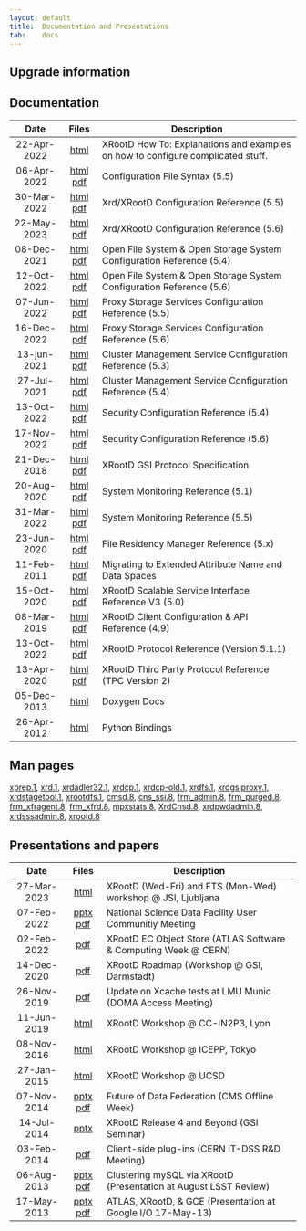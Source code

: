```yaml
---
layout: default
title:  Documentation and Presentations
tab:    docs
---
```


Upgrade information
-------------------


Documentation
-------------

|Date       |Files                                                                 |Description                                                                     |
|:---------:|:----------------------------------------------------------------------:|------------------------------------------------------------------------------|
|22-Apr-2022|[html](https://xrootd-howto.readthedocs.io/en/latest/) |XRootD How To: Explanations and examples on how to configure complicated stuff.  |
|06-Apr-2022|[html](/doc/dev55/Syntax_config.htm) [pdf](/doc/dev55/Syntax_config.pdf)  |Configuration File Syntax (5.5)                                               |
|30-Mar-2022|[html](/doc/dev55/xrd_config.htm) [pdf](/doc/dev55/xrd_config.pdf)        |Xrd/XRootD Configuration Reference (5.5)                            |
|22-May-2023|[html](/doc/dev56/xrd_config.htm) [pdf](/doc/dev56/xrd_config.pdf)        |Xrd/XRootD Configuration Reference (5.6)                            |
|08-Dec-2021|[html](/doc/dev54/ofs_config.htm) [pdf](/doc/dev54/ofs_config.pdf)        |Open File System &amp; Open Storage System Configuration Reference (5.4)      |
|12-Oct-2022|[html](/doc/dev56/ofs_config.htm) [pdf](/doc/dev56/ofs_config.pdf)        |Open File System &amp; Open Storage System Configuration Reference (5.6)      |
|07-Jun-2022|[html](/doc/dev55/pss_config.htm) [pdf](/doc/dev55/pss_config.pdf)        |Proxy Storage Services Configuration Reference (5.5)    |
|16-Dec-2022|[html](/doc/dev56/pss_config.htm) [pdf](/doc/dev56/pss_config.pdf)        |Proxy Storage Services Configuration Reference (5.6)   |
|13-jun-2021|[html](/doc/dev53/cms_config.htm) [pdf](/doc/dev53/cms_config.pdf)        |Cluster Management Service Configuration Reference (5.3)                    |
|27-Jul-2021|[html](/doc/dev54/cms_config.htm) [pdf](/doc/dev54/cms_config.pdf)        |Cluster Management Service Configuration Reference (5.4)                    |
|13-Oct-2022|[html](/doc/dev54/sec_config.htm) [pdf](/doc/dev54/sec_config.pdf)        |Security Configuration Reference (5.4)                                         |
|17-Nov-2022|[html](/doc/dev56/sec_config.htm) [pdf](/doc/dev56/sec_config.pdf)        |Security Configuration Reference (5.6)                                         |
|21-Dec-2018|[html](/doc/gsidocs/XRootDGSIProtocolSpecifications.html) [pdf](/doc/gsidocs/XRootD-GSI-Protocol-Specifications.pdf) |XRootD GSI Protocol Specification
|20-Aug-2020|[html](/doc/dev51/xrd_monitoring.htm) [pdf](/doc/dev51/xrd_monitoring.pdf)|System Monitoring Reference (5.1)                                           |
|31-Mar-2022|[html](/doc/dev55/xrd_monitoring.htm) [pdf](/doc/dev55/xrd_monitoring.pdf)|System Monitoring Reference (5.5)                                           |
|23-Jun-2020|[html](/doc/dev50/frm_config.htm) [pdf](/doc/dev50/frm_config.pdf)        |File Residency Manager Reference (5.x)                                  |
|11-Feb-2011|[html](/doc/prod/frm_migr.htm) [pdf](/doc/prod/frm_migr.pdf)            |Migrating to Extended Attribute Name and Data Spaces                          |
|15-Oct-2020|[html](/doc/dev50/ssi_reference-V3.htm) [pdf](/doc/dev50/ssi_reference-V3.pdf) |XRootD Scalable Service Interface Reference V3 (5.0) |
|08-Mar-2019|[html](/doc/xrdcl-docs/www/xrdcldocs.html) [pdf](/doc/xrdcl-docs/xrdcldocs.pdf) |XRootD Client Configuration &amp; API Reference (4.9)
|13-Oct-2022|[html](/doc/dev55/XRdv511.htm) [pdf](/doc/dev55/XRdv511.pdf)              |XRootD Protocol Reference (Version 5.1.1)                                     |
|13-Apr-2020|[html](/doc/dev49/tpc_protocol.htm) [pdf](/doc/dev49/tpc_protocol.pdf)    |XRootD Third Party Protocol Reference (TPC Version 2)                                     |
|05-Dec-2013|[html](http://xrootd.org/doc/doxygen/current/html/annotated.html)|Doxygen Docs|
|26-Apr-2012|[html](http://xrootd.org/doc/python/xrootd-python/)|Python Bindings|

Man pages
---------

[xprep.1](/doc/man/xprep.1.html),
[xrd.1](/doc/man/xrd.1.html),
[xrdadler32.1](/doc/man/xrdadler32.1.html),
[xrdcp.1](/doc/man/xrdcp.1.html),
[xrdcp-old.1](/doc/man/xrdcp-old.1.html),
[xrdfs.1](/doc/man/xrdfs.1.html),
[xrdgsiproxy.1](/doc/man/xrdgsiproxy.1.html),
[xrdstagetool.1](/doc/man/xrdstagetool.1.html),
[xrootdfs.1](/doc/man/xrootdfs.1.html),
[cmsd.8](/doc/man/cmsd.8.html),
[cns_ssi.8](/doc/man/cns_ssi.8.html),
[frm_admin.8](/doc/man/frm_admin.8.html),
[frm_purged.8](/doc/man/frm_purged.8.html),
[frm_xfragent.8](/doc/man/frm_xfragent.8.html),
[frm_xfrd.8](/doc/man/frm_xfrd.8.html),
[mpxstats.8](/doc/man/mpxstats.8.html),
[XrdCnsd.8](/doc/man/XrdCnsd.8.html),
[xrdpwdadmin.8](/doc/man/xrdpwdadmin.8.html),
[xrdsssadmin.8](/doc/man/xrdsssadmin.8.html),
[xrootd.8](/doc/man/xrootd.8.html)

Presentations and papers
------------------------

|Date       |Files                                                                 |Description                                                       |
|:---------:|:--------------------------------------------------------------------:|------------------------------------------------------------------|
|27-Mar-2023|[html](https://indico.cern.ch/event/875381/timetable/#20230327.detailed)|XRootD (Wed-Fri) and FTS (Mon-Wed) workshop @ JSI, Ljubljana|
|07-Feb-2022|[pptx](/presentations/NSDF-220207.pptx) [pdf](/presentations/NSDF-220207.pdf)|National Science Data Facility User Communitiy Meeting|
|02-Feb-2022|[pdf](/presentations/xrdec_atlas_swc.pdf)|XRootD EC Object Store (ATLAS Software & Computing Week @ CERN)
|14-Dec-2020|[pdf](/presentations/GSI-XRootD-Roadmap.pdf)|XRootD Roadmap (Workshop @ GSI, Darmstadt)|
|26-Nov-2019|[pdf](/presentations/nikolai_doma_access_26.11.2019.pdf)|Update on Xcache tests at LMU Munic (DOMA Access Meeting)|
|11-Jun-2019|[html](https://indico.cern.ch/event/727208/other-view?view=standard)|XRootD Workshop @ CC-IN2P3, Lyon|
|08-Nov-2016|[html](https://indico.cern.ch/event/523410/other-view?view=standard)|XRootD Workshop @ ICEPP, Tokyo|
|27-Jan-2015|[html](https://indico.cern.ch/event/330212/other-view?view=standard)|XRootD Workshop @ UCSD|
|07-Nov-2014|[pptx](/presentations/COW-141107.pptx) [pdf](/presentations/COW-141107.pdf)|Future of Data Federation (CMS Offline Week)|
|14-Jul-2014|[pptx](/presentations/GSI-140715.pptx)|XRootD Release 4 and Beyond (GSI Seminar)|
|03-Feb-2014|[pdf](/presentations/20140203_client_plugins.pdf)|Client-side plug-ins (CERN IT-DSS R&D Meeting)|
|06-Aug-2013|[pptx](/presentations/LSST-Review.pptx) [pdf](/presentations/LSST-Review.pdf)|Clustering mySQL via XRootD (Presentation at August LSST Review)|
|17-May-2013|[pptx](/presentations/Google_IO_talk_1305.pptx) [pdf](/presentations/Google_IO_talk_1305.pdf)|ATLAS, XRootD, & GCE (Presentation at Google I/O 17-May-13)|

